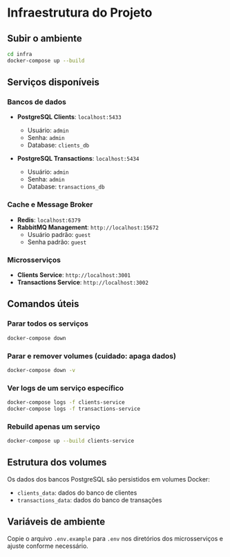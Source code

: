 # Infraestrutura do Projeto

## Subir o ambiente

```bash
cd infra
docker-compose up --build
```

## Serviços disponíveis

### Bancos de dados
- **PostgreSQL Clients**: `localhost:5433`
  - Usuário: `admin`
  - Senha: `admin`
  - Database: `clients_db`

- **PostgreSQL Transactions**: `localhost:5434`
  - Usuário: `admin`
  - Senha: `admin`
  - Database: `transactions_db`

### Cache e Message Broker
- **Redis**: `localhost:6379`
- **RabbitMQ Management**: `http://localhost:15672`
  - Usuário padrão: `guest`
  - Senha padrão: `guest`

### Microsserviços
- **Clients Service**: `http://localhost:3001`
- **Transactions Service**: `http://localhost:3002`

## Comandos úteis

### Parar todos os serviços
```bash
docker-compose down
```

### Parar e remover volumes (cuidado: apaga dados)
```bash
docker-compose down -v
```

### Ver logs de um serviço específico
```bash
docker-compose logs -f clients-service
docker-compose logs -f transactions-service
```

### Rebuild apenas um serviço
```bash
docker-compose up --build clients-service
```

## Estrutura dos volumes

Os dados dos bancos PostgreSQL são persistidos em volumes Docker:
- `clients_data`: dados do banco de clientes
- `transactions_data`: dados do banco de transações

## Variáveis de ambiente

Copie o arquivo `.env.example` para `.env` nos diretórios dos microsserviços e ajuste conforme necessário.
